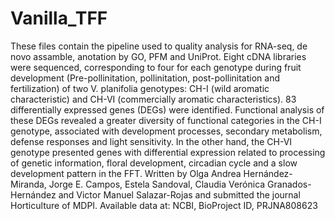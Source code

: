 # Vanilla_TFF
These files contain the pipeline used to quality analysis for RNA-seq, de novo assamble, anotation by GO, PFM and UniProt.
Eight cDNA libraries were sequenced, corresponding to four for each genotype during fruit development (Pre-pollinitation, pollinitation, post-pollinitation and fertilization) of two V. planifolia genotypes: CH-I (wild aromatic characteristic) and CH-VI (commercially aromatic characteristics).
83 differentially expressed genes (DEGs) were identified. Functional analysis of these DEGs revealed a greater diversity of functional categories in the CH-I genotype, associated with development processes, secondary metabolism, defense responses and light sensitivity. In the other hand, the CH-VI genotype presented genes with differential expression related to processing of genetic information, floral development, circadian cycle and a slow development pattern in the FFT.
Written by Olga Andrea Hernández-Miranda, Jorge E. Campos, Estela Sandoval, Claudia Verónica Granados-Hernández and Victor Manuel Salazar-Rojas and submitted the journal Horticulture of MDPI.
Available data at: NCBI, BioProject ID, PRJNA808623
